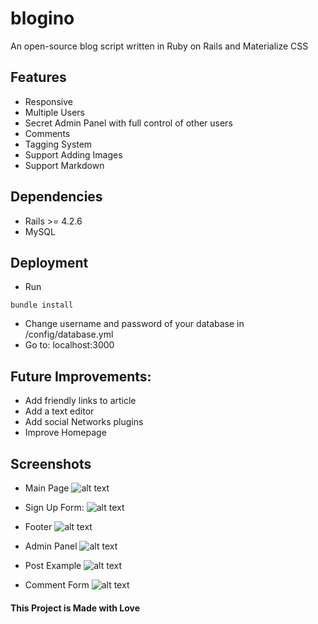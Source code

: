 # blogino
An open-source blog script written in Ruby on Rails and Materialize CSS

## Features
- Responsive 
- Multiple Users
- Secret Admin Panel with full control of other users
- Comments
- Tagging System
- Support Adding Images
- Support Markdown

## Dependencies
- Rails >= 4.2.6
- MySQL 

## Deployment
- Run 
``` 
bundle install 
```

- Change username and password of your database in /config/database.yml
- Go to: localhost:3000

## Future Improvements:
- Add friendly links to article
- Add a text editor
- Add social Networks plugins
- Improve Homepage

## Screenshots
- Main Page
![alt text](http://i.imgur.com/adPQV5g.png "Main Page")

- Sign Up Form:
![alt text](http://i.imgur.com/KjK9MTp.png "Main Page")

- Footer 
![alt text](http://i.imgur.com/xG5KOM8.png "Main Page")

- Admin Panel
![alt text](http://i.imgur.com/lpAD4JB.png "Main Page")

- Post Example
![alt text](http://i.imgur.com/ISC4hu5.png "Main Page")

- Comment Form
![alt text](http://i.imgur.com/PlhHx93.png "Main Page")

#### This Project is Made with Love
